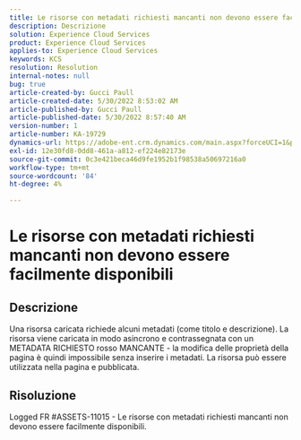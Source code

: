 ```yaml
---
title: Le risorse con metadati richiesti mancanti non devono essere facilmente disponibili
description: Descrizione
solution: Experience Cloud Services
product: Experience Cloud Services
applies-to: Experience Cloud Services
keywords: KCS
resolution: Resolution
internal-notes: null
bug: true
article-created-by: Gucci Paull
article-created-date: 5/30/2022 8:53:02 AM
article-published-by: Gucci Paull
article-published-date: 5/30/2022 8:57:40 AM
version-number: 1
article-number: KA-19729
dynamics-url: https://adobe-ent.crm.dynamics.com/main.aspx?forceUCI=1&pagetype=entityrecord&etn=knowledgearticle&id=06fcb7e4-f5df-ec11-bb3d-000d3a33d402
exl-id: 12e30fd8-0dd8-461a-a812-ef224e82173e
source-git-commit: 0c3e421beca46d9fe1952b1f98538a50697216a0
workflow-type: tm+mt
source-wordcount: '84'
ht-degree: 4%

---
```


# Le risorse con metadati richiesti mancanti non devono essere facilmente disponibili

## Descrizione


Una risorsa caricata richiede alcuni metadati (come titolo e descrizione). La risorsa viene caricata in modo asincrono e contrassegnata con un METADATA RICHIESTO rosso MANCANTE - la modifica delle proprietà della pagina è quindi impossibile senza inserire i metadati. La risorsa può essere utilizzata nella pagina e pubblicata.


## Risoluzione


Logged FR #ASSETS-11015 - Le risorse con metadati richiesti mancanti non devono essere facilmente disponibili.
